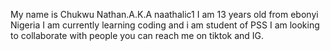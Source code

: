 My name is Chukwu Nathan.A.K.A naathalic1
I am 13 years old from ebonyi Nigeria
I am currently learning coding and i am student of PSS
I am looking to collaborate with people
you can reach me on tiktok and IG.
